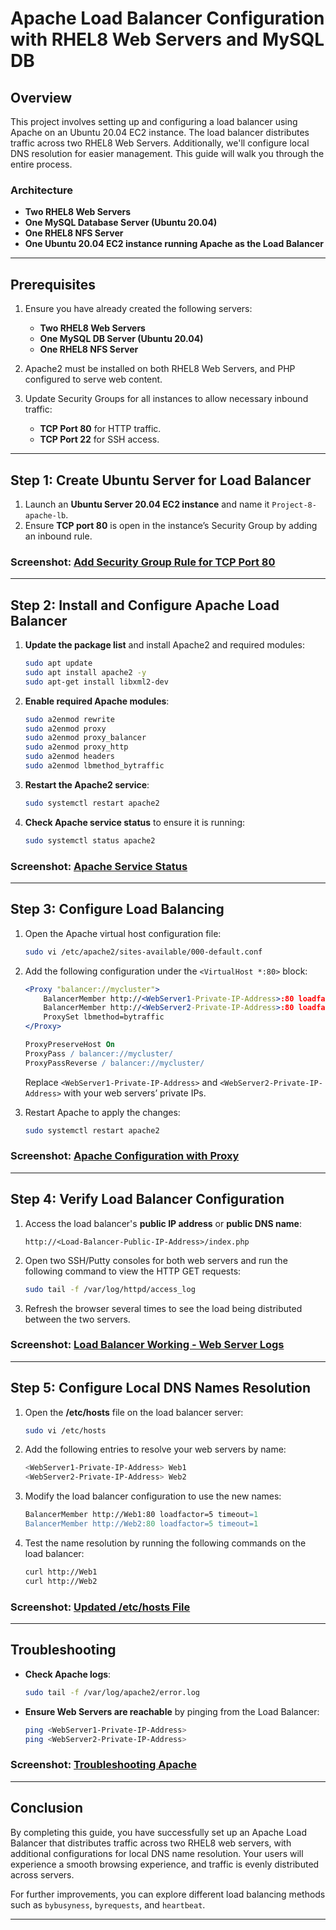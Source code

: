 # Apache Load Balancer Configuration with RHEL8 Web Servers and MySQL DB

## Overview
This project involves setting up and configuring a load balancer using Apache on an Ubuntu 20.04 EC2 instance. The load balancer distributes traffic across two RHEL8 Web Servers. Additionally, we'll configure local DNS resolution for easier management. This guide will walk you through the entire process.

### Architecture
- **Two RHEL8 Web Servers**
- **One MySQL Database Server (Ubuntu 20.04)**
- **One RHEL8 NFS Server**
- **One Ubuntu 20.04 EC2 instance running Apache as the Load Balancer**

---

## Prerequisites
1. Ensure you have already created the following servers:
   - **Two RHEL8 Web Servers**
   - **One MySQL DB Server (Ubuntu 20.04)**
   - **One RHEL8 NFS Server**
   
2. Apache2 must be installed on both RHEL8 Web Servers, and PHP configured to serve web content.

3. Update Security Groups for all instances to allow necessary inbound traffic:
   - **TCP Port 80** for HTTP traffic.
   - **TCP Port 22** for SSH access.

---

## Step 1: Create Ubuntu Server for Load Balancer

1. Launch an **Ubuntu Server 20.04 EC2 instance** and name it `Project-8-apache-lb`.
2. Ensure **TCP port 80** is open in the instance’s Security Group by adding an inbound rule.

### Screenshot: [Add Security Group Rule for TCP Port 80](#) <!-- Attach screenshot -->

---

## Step 2: Install and Configure Apache Load Balancer

1. **Update the package list** and install Apache2 and required modules:
    ```bash
    sudo apt update
    sudo apt install apache2 -y
    sudo apt-get install libxml2-dev
    ```

2. **Enable required Apache modules**:
    ```bash
    sudo a2enmod rewrite
    sudo a2enmod proxy
    sudo a2enmod proxy_balancer
    sudo a2enmod proxy_http
    sudo a2enmod headers
    sudo a2enmod lbmethod_bytraffic
    ```

3. **Restart the Apache2 service**:
    ```bash
    sudo systemctl restart apache2
    ```

4. **Check Apache service status** to ensure it is running:
    ```bash
    sudo systemctl status apache2
    ```

### Screenshot: [Apache Service Status](#) <!-- Attach screenshot -->

---

## Step 3: Configure Load Balancing

1. Open the Apache virtual host configuration file:
    ```bash
    sudo vi /etc/apache2/sites-available/000-default.conf
    ```

2. Add the following configuration under the `<VirtualHost *:80>` block:
    ```apache
    <Proxy "balancer://mycluster">
        BalancerMember http://<WebServer1-Private-IP-Address>:80 loadfactor=5 timeout=1
        BalancerMember http://<WebServer2-Private-IP-Address>:80 loadfactor=5 timeout=1
        ProxySet lbmethod=bytraffic
    </Proxy>

    ProxyPreserveHost On
    ProxyPass / balancer://mycluster/
    ProxyPassReverse / balancer://mycluster/
    ```

   Replace `<WebServer1-Private-IP-Address>` and `<WebServer2-Private-IP-Address>` with your web servers’ private IPs.

3. Restart Apache to apply the changes:
    ```bash
    sudo systemctl restart apache2
    ```

### Screenshot: [Apache Configuration with Proxy](#) <!-- Attach screenshot -->

---

## Step 4: Verify Load Balancer Configuration

1. Access the load balancer's **public IP address** or **public DNS name**:
   ```
   http://<Load-Balancer-Public-IP-Address>/index.php
   ```

2. Open two SSH/Putty consoles for both web servers and run the following command to view the HTTP GET requests:
    ```bash
    sudo tail -f /var/log/httpd/access_log
    ```

3. Refresh the browser several times to see the load being distributed between the two servers.

### Screenshot: [Load Balancer Working - Web Server Logs](#) <!-- Attach screenshot -->

---

## Step 5: Configure Local DNS Names Resolution

1. Open the **/etc/hosts** file on the load balancer server:
    ```bash
    sudo vi /etc/hosts
    ```

2. Add the following entries to resolve your web servers by name:
    ```bash
    <WebServer1-Private-IP-Address> Web1
    <WebServer2-Private-IP-Address> Web2
    ```

3. Modify the load balancer configuration to use the new names:
    ```apache
    BalancerMember http://Web1:80 loadfactor=5 timeout=1
    BalancerMember http://Web2:80 loadfactor=5 timeout=1
    ```

4. Test the name resolution by running the following commands on the load balancer:
    ```bash
    curl http://Web1
    curl http://Web2
    ```

### Screenshot: [Updated /etc/hosts File](#) <!-- Attach screenshot -->

---

## Troubleshooting

- **Check Apache logs**: 
    ```bash
    sudo tail -f /var/log/apache2/error.log
    ```

- **Ensure Web Servers are reachable** by pinging from the Load Balancer:
    ```bash
    ping <WebServer1-Private-IP-Address>
    ping <WebServer2-Private-IP-Address>
    ```

### Screenshot: [Troubleshooting Apache](#) <!-- Attach screenshot -->

---

## Conclusion

By completing this guide, you have successfully set up an Apache Load Balancer that distributes traffic across two RHEL8 web servers, with additional configurations for local DNS name resolution. Your users will experience a smooth browsing experience, and traffic is evenly distributed across servers.

For further improvements, you can explore different load balancing methods such as `bybusyness`, `byrequests`, and `heartbeat`.

---
